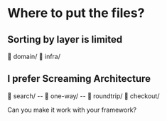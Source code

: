 # Where to put the files?

## Sorting by layer is limited

📁 domain/
📁 infra/

## I prefer Screaming Architecture

📁 search/
-- 📁 one-way/
-- 📁 roundtrip/
📁 checkout/

Can you make it work with your framework?
